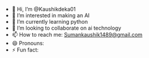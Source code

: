 - 👋 Hi, I’m @Kaushikdeka01
- 👀 I’m interested in making an AI
- 🌱 I’m currently learning python
- 💞️ I’m looking to collaborate on ai technology
- 📫 How to reach me: Sumankaushik1489@gmail.com
- 😄 Pronouns: 
- ⚡ Fun fact: 

<!---
Kaushikdeka01/Kaushikdeka01 is a ✨ special ✨ repository because its `README.md` (this file) appears on your GitHub profile.
You can click the Preview link to take a look at your changes.
--->
